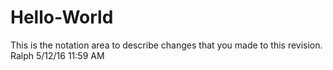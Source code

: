 # Hello-World

This is the notation area to describe changes that you made to this revision.  Ralph 5/12/16 11:59 AM
